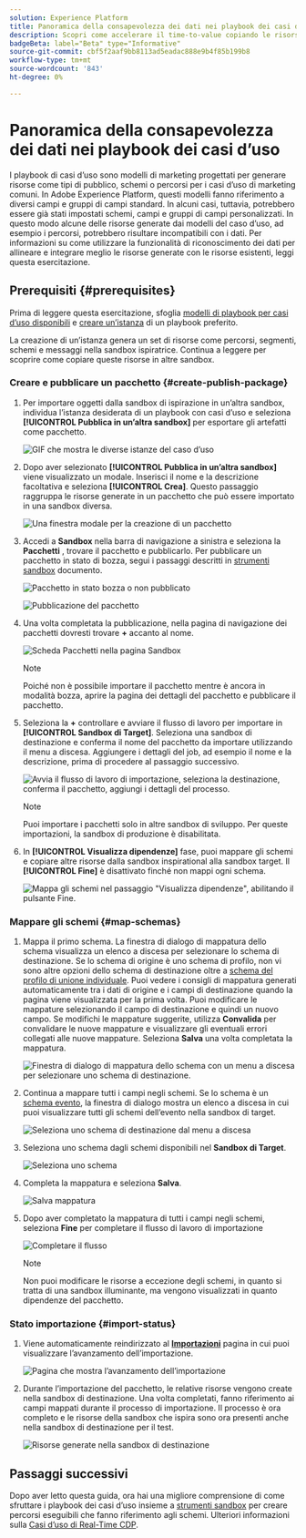 ```yaml
---
solution: Experience Platform
title: Panoramica della consapevolezza dei dati nei playbook dei casi d’uso
description: Scopri come accelerare il time-to-value copiando le risorse generate nella sandbox end inspirational in altre sandbox.
badgeBeta: label="Beta" type="Informative"
source-git-commit: cbf5f2aaf9bb8113ad5eadac888e9b4f85b199b8
workflow-type: tm+mt
source-wordcount: '843'
ht-degree: 0%

---
```



# Panoramica della consapevolezza dei dati nei playbook dei casi d’uso

I playbook di casi d’uso sono modelli di marketing progettati per generare risorse come tipi di pubblico, schemi o percorsi per i casi d’uso di marketing comuni. In Adobe Experience Platform, questi modelli fanno riferimento a diversi campi e gruppi di campi standard. In alcuni casi, tuttavia, potrebbero essere già stati impostati schemi, campi e gruppi di campi personalizzati. In questo modo alcune delle risorse generate dai modelli del caso d’uso, ad esempio i percorsi, potrebbero risultare incompatibili con i dati. Per informazioni su come utilizzare la funzionalità di riconoscimento dei dati per allineare e integrare meglio le risorse generate con le risorse esistenti, leggi questa esercitazione.

## Prerequisiti {#prerequisites}

Prima di leggere questa esercitazione, sfoglia [modelli di playbook per casi d’uso disponibili](/help/use-case-playbooks/playbooks/discover.md#search-and-filter) e [creare un’istanza](/help/use-case-playbooks/playbooks/create-share-reuse.md) di un playbook preferito.

La creazione di un’istanza genera un set di risorse come percorsi, segmenti, schemi e messaggi nella sandbox ispiratrice. Continua a leggere per scoprire come copiare queste risorse in altre sandbox.

### Creare e pubblicare un pacchetto {#create-publish-package}

1. Per importare oggetti dalla sandbox di ispirazione in un’altra sandbox, individua l’istanza desiderata di un playbook con casi d’uso e seleziona **[!UICONTROL Pubblica in un’altra sandbox]** per esportare gli artefatti come pacchetto.

   ![GIF che mostra le diverse istanze del caso d’uso](/help/use-case-playbooks/assets/playbooks/data-awareness/browse-to-existing-instances-of-playbook.gif)

2. Dopo aver selezionato **[!UICONTROL Pubblica in un’altra sandbox]** viene visualizzato un modale. Inserisci il nome e la descrizione facoltativa e seleziona **[!UICONTROL Crea]**. Questo passaggio raggruppa le risorse generate in un pacchetto che può essere importato in una sandbox diversa.

   ![Una finestra modale per la creazione di un pacchetto](/help/use-case-playbooks/assets/playbooks/data-awareness/create-package-modal.png)

3. Accedi a **Sandbox** nella barra di navigazione a sinistra e seleziona la **Pacchetti** , trovare il pacchetto e pubblicarlo. Per pubblicare un pacchetto in stato di bozza, segui i passaggi descritti in [strumenti sandbox](/help/sandboxes/ui/sandbox-tooling.md#add-an-object-to-an-existing-package-and-publish) documento.

   ![Pacchetto in stato bozza o non pubblicato](/help/use-case-playbooks/assets/playbooks/data-awareness/draft-mode.png)

   ![Pubblicazione del pacchetto](/help/use-case-playbooks/assets/playbooks/data-awareness/publish-draft.png)

4. Una volta completata la pubblicazione, nella pagina di navigazione dei pacchetti dovresti trovare **+** accanto al nome.

   ![Scheda Pacchetti nella pagina Sandbox](/help/use-case-playbooks/assets/playbooks/data-awareness/packages.png)

   >[!NOTE]
   >
   > Poiché non è possibile importare il pacchetto mentre è ancora in modalità bozza, aprire la pagina dei dettagli del pacchetto e pubblicare il pacchetto.

5. Seleziona la **+** controllare e avviare il flusso di lavoro per importare in **[!UICONTROL Sandbox di Target]**. Seleziona una sandbox di destinazione e conferma il nome del pacchetto da importare utilizzando il menu a discesa. Aggiungere i dettagli del job, ad esempio il nome e la descrizione, prima di procedere al passaggio successivo.

   ![Avvia il flusso di lavoro di importazione, seleziona la destinazione, conferma il pacchetto, aggiungi i dettagli del processo.](/help/use-case-playbooks/assets/playbooks/data-awareness/import-package-import-settings.png)

   >[!NOTE]
   >
   > Puoi importare i pacchetti solo in altre sandbox di sviluppo. Per queste importazioni, la sandbox di produzione è disabilitata.

6. In **[!UICONTROL Visualizza dipendenze]** fase, puoi mappare gli schemi e copiare altre risorse dalla sandbox inspirational alla sandbox target. Il **[!UICONTROL Fine]** è disattivato finché non mappi ogni schema.

   ![Mappa gli schemi nel passaggio &quot;Visualizza dipendenze&quot;, abilitando il pulsante Fine.](/help/use-case-playbooks/assets/playbooks/data-awareness/import-package-view-dependencies.png)

### Mappare gli schemi {#map-schemas}

1. Mappa il primo schema. La finestra di dialogo di mappatura dello schema visualizza un elenco a discesa per selezionare lo schema di destinazione. Se lo schema di origine è uno schema di profilo, non vi sono altre opzioni dello schema di destinazione oltre a [schema del profilo di unione individuale](/help/xdm/classes/individual-profile.md). Puoi vedere i consigli di mappatura generati automaticamente tra i dati di origine e i campi di destinazione quando la pagina viene visualizzata per la prima volta. Puoi modificare le mappature selezionando il campo di destinazione e quindi un nuovo campo. Se modifichi le mappature suggerite, utilizza **Convalida** per convalidare le nuove mappature e visualizzare gli eventuali errori collegati alle nuove mappature. Seleziona **Salva** una volta completata la mappatura.

   ![Finestra di dialogo di mappatura dello schema con un menu a discesa per selezionare uno schema di destinazione.](/help/use-case-playbooks/assets/playbooks/data-awareness/map-to-existing-fields.png)

2. Continua a mappare tutti i campi negli schemi. Se lo schema è un [schema evento](/help/xdm/classes/experienceevent.md), la finestra di dialogo mostra un elenco a discesa in cui puoi visualizzare tutti gli schemi dell’evento nella sandbox di target.

   ![Seleziona uno schema di destinazione dal menu a discesa](/help/use-case-playbooks/assets/playbooks/data-awareness/map-to-event-schema.png)

3. Seleziona uno schema dagli schemi disponibili nel **Sandbox di Target**.

   ![Seleziona uno schema](/help/use-case-playbooks/assets/playbooks/data-awareness/map-to-available-schemas.png)

4. Completa la mappatura e seleziona **Salva**.

   ![Salva mappatura](/help/use-case-playbooks/assets/playbooks/data-awareness/map-to-existing-modal.png)

5. Dopo aver completato la mappatura di tutti i campi negli schemi, seleziona **Fine** per completare il flusso di lavoro di importazione

   ![Completare il flusso](/help/use-case-playbooks/assets/playbooks/data-awareness/complete-flow.png)

   >[!NOTE]
   >
   > Non puoi modificare le risorse a eccezione degli schemi, in quanto si tratta di una sandbox illuminante, ma vengono visualizzati in quanto dipendenze del pacchetto.

### Stato importazione {#import-status}

1. Viene automaticamente reindirizzato al [**Importazioni**](/help/sandboxes/ui/sandbox-tooling.md#view-import-details) pagina in cui puoi visualizzare l’avanzamento dell’importazione.

   ![Pagina che mostra l’avanzamento dell’importazione](/help/use-case-playbooks/assets/playbooks/data-awareness/import-progress.png)

2. Durante l’importazione del pacchetto, le relative risorse vengono create nella sandbox di destinazione. Una volta completati, fanno riferimento ai campi mappati durante il processo di importazione. Il processo è ora completo e le risorse della sandbox che ispira sono ora presenti anche nella sandbox di destinazione per il test.

   ![Risorse generate nella sandbox di destinazione](/help/use-case-playbooks/assets/playbooks/data-awareness/packages.png)

## Passaggi successivi

Dopo aver letto questa guida, ora hai una migliore comprensione di come sfruttare i playbook dei casi d’uso insieme a [strumenti sandbox](/help/sandboxes/ui/sandbox-tooling.md#monitor-import-jobs-and-view-import-objects-details) per creare percorsi eseguibili che fanno riferimento agli schemi. Ulteriori informazioni sulla [Casi d’uso di Real-Time CDP](/help/rtcdp/use-case-guides/intelligent-re-engagement/intelligent-re-engagement.md).